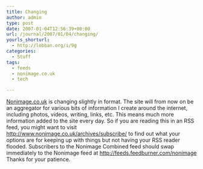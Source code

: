 ```yaml
---
title: Changing
author: admin
type: post
date: 2007-01-04T12:56:39+00:00
url: /journal/2007/01/04/changing/
yourls_shorturl:
  - http://lobban.org/i/9g
categories:
  - Stuff
tags:
  - feeds
  - nonimage.co.uk
  - tech

---
```

[Nonimage.co.uk][1] is changing slightly in format. The site will from now on be an aggregator for various bits of information I create around the internet, including photos, videos, writing, links, etc. This means much more information added to the site every day. So if you are reading this in an RSS feed, you might want to visit <http://www.nonimage.co.uk/archives/subscribe/> to find out what your options are for keeping up with things but not having your RSS reader flooded. Subscribers to the Nonimage Combined feed should swap immediately to the Nonimage feed at <http://feeds.feedburner.com/nonimage>  
Thanks for your patience.

 [1]: http://www.nonimage.co.uk